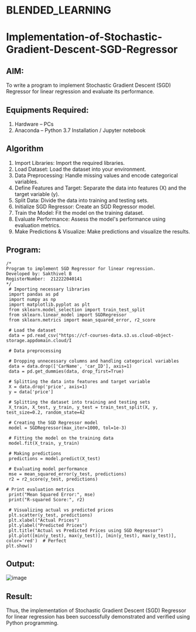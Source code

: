 # BLENDED_LEARNING
# Implementation-of-Stochastic-Gradient-Descent-SGD-Regressor

## AIM:
To write a program to implement Stochastic Gradient Descent (SGD) Regressor for linear regression and evaluate its performance.

## Equipments Required:
1. Hardware – PCs
2. Anaconda – Python 3.7 Installation / Jupyter notebook

## Algorithm
 1. Import Libraries:
 Import the required libraries.
 2. Load Dataset:
 Load the dataset into your environment.
 3. Data Preprocessing:
 Handle missing values and encode categorical variables.
 4. Define Features and Target:
 Separate the data into features (X) and the target variable (y).
 5. Split Data:
 Divide the data into training and testing sets.
 6. Initialize SGD Regressor:
 Create an SGD Regressor model.
 7. Train the Model:
 Fit the model on the training dataset.
 8. Evaluate Performance:
 Assess the model's performance using evaluation metrics.
 9. Make Predictions & Visualize:
 Make predictions and visualize the results.

## Program:
```
/*
Program to implement SGD Regressor for linear regression.
Developed by: Sakthivel B
RegisterNumber:  212222040141
*/
 # Importing necessary libraries
 import pandas as pd
 import numpy as np
 import matplotlib.pyplot as plt
 from sklearn.model_selection import train_test_split
 from sklearn.linear_model import SGDRegressor
 from sklearn.metrics import mean_squared_error, r2_score

 # Load the dataset
 data = pd.read_csv("https://cf-courses-data.s3.us.cloud-object-storage.appdomain.cloud/I

 # Data preprocessing

 # Dropping unnecessary columns and handling categorical variables
 data = data.drop(['CarName', 'car_ID'], axis=1)
 data = pd.get_dummies(data, drop_first=True)

 # Splitting the data into features and target variable
 X = data.drop('price', axis=1)
 y = data['price']

 # Splitting the dataset into training and testing sets
 X_train, X_test, y_train, y_test = train_test_split(X, y, test_size=0.2, random_state=42

 # Creating the SGD Regressor model
 model = SGDRegressor(max_iter=1000, tol=1e-3)

 # Fitting the model on the training data
 model.fit(X_train, y_train)

 # Making predictions
 predictions = model.predict(X_test)

 # Evaluating model performance
 mse = mean_squared_error(y_test, predictions)
 r2 = r2_score(y_test, predictions)

# Print evaluation metrics
 print("Mean Squared Error:", mse)
 print("R-squared Score:", r2)

 # Visualizing actual vs predicted prices
 plt.scatter(y_test, predictions)
 plt.xlabel("Actual Prices")
 plt.ylabel("Predicted Prices")
 plt.title("Actual vs Predicted Prices using SGD Regressor")
 plt.plot([min(y_test), max(y_test)], [min(y_test), max(y_test)], color='red')  # Perfect 
plt.show()

```

## Output:

![image](https://github.com/user-attachments/assets/07721999-ff8d-4a71-950c-a2c75c25354c)

## Result:
Thus, the implementation of Stochastic Gradient Descent (SGD) Regressor for linear regression has been successfully demonstrated and verified using Python programming.

